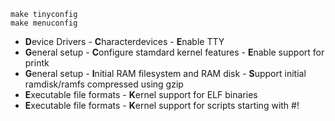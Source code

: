 ```
make tinyconfig
make menuconfig
```

* **D**evice Drivers - **C**haracterdevices - **E**nable TTY  
* **G**eneral setup - **C**onfigure stamdard kernel features - **E**nable support for printk  
* **G**eneral setup - **I**nitial RAM filesystem and RAM disk - **S**upport initial ramdisk/ramfs compressed using gzip  
* **E**xecutable file formats -  **K**ernel support for ELF binaries
* **E**xecutable file formats -  **K**ernel support for scripts starting with #!
